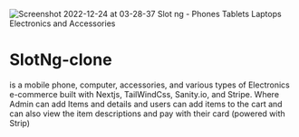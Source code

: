 ![Screenshot 2022-12-24 at 03-28-37 Slot ng - Phones Tablets Laptops Electronics and Accessories](https://user-images.githubusercontent.com/57777716/209430244-9b7af984-c24a-45d7-9bc7-e506842c8329.png)
# SlotNg-clone 

is a mobile phone, computer, accessories, and various types of Electronics e-commerce built with Nextjs, TailWindCss, Sanity.io, and Stripe. Where Admin can add Items and details and  users can add items  to the cart and can also view the item descriptions and pay with their card (powered with Strip)
